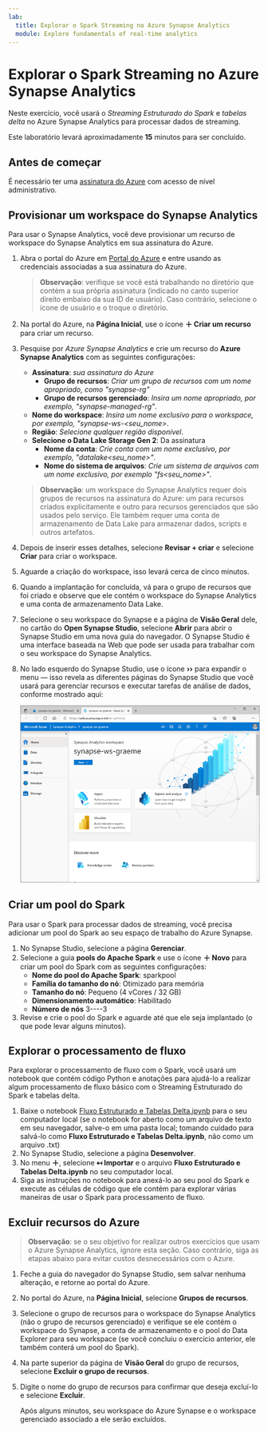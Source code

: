 ```yaml
---
lab:
  title: Explorar o Spark Streaming no Azure Synapse Analytics
  module: Explore fundamentals of real-time analytics
---
```


# Explorar o Spark Streaming no Azure Synapse Analytics

Neste exercício, você usará o *Streaming Estruturado do Spark* e *tabelas delta* no Azure Synapse Analytics para processar dados de streaming.

Este laboratório levará aproximadamente **15** minutos para ser concluído.

## Antes de começar

É necessário ter uma [assinatura do Azure](https://azure.microsoft.com/free) com acesso de nível administrativo.

## Provisionar um workspace do Synapse Analytics

Para usar o Synapse Analytics, você deve provisionar um recurso de workspace do Synapse Analytics em sua assinatura do Azure.

1. Abra o portal do Azure em [Portal do Azure](https://portal.azure.com?azure-portal=true) e entre usando as credenciais associadas a sua assinatura do Azure.

    > **Observação**: verifique se você está trabalhando no diretório que contém a sua própria assinatura (indicado no canto superior direito embaixo da sua ID de usuário). Caso contrário, selecione o ícone de usuário e o troque o diretório.

2. Na portal do Azure, na **Página Inicial**, use o ícone **&#65291; Criar um recurso** para criar um recurso.
3. Pesquise por *Azure Synapse Analytics* e crie um recurso do **Azure Synapse Analytics** com as seguintes configurações:
    - **Assinatura**: *sua assinatura do Azure*
        - **Grupo de recursos**: *Criar um grupo de recursos com um nome apropriado, como "synapse-rg"*
        - **Grupo de recursos gerenciado**: *Insira um nome apropriado, por exemplo, "synapse-managed-rg"*.
    - **Nome do workspace**: *Insira um nome exclusivo para o workspace, por exemplo, "synapse-ws-<seu_nome>*.
    - **Região**: *Selecione qualquer região disponível*.
    - **Selecione o Data Lake Storage Gen 2**: Da assinatura
        - **Nome da conta**: *Crie conta com um nome exclusivo, por exemplo, "datalake<seu_nome>"*.
        - **Nome do sistema de arquivos**: *Crie um sistema de arquivos com um nome exclusivo, por exemplo "fs<seu_nome>"*.

    > **Observação**: um workspace do Synapse Analytics requer dois grupos de recursos na assinatura do Azure: um para recursos criados explicitamente e outro para recursos gerenciados que são usados ​​pelo serviço. Ele também requer uma conta de armazenamento de Data Lake para armazenar dados, scripts e outros artefatos.

4. Depois de inserir esses detalhes, selecione **Revisar + criar** e selecione **Criar** para criar o workspace.
5. Aguarde a criação do workspace, isso levará cerca de cinco minutos.
6. Quando a implantação for concluída, vá para o grupo de recursos que foi criado e observe que ele contém o workspace do Synapse Analytics e uma conta de armazenamento Data Lake.
7. Selecione o seu workspace do Synapse e a página de **Visão Geral** dele, no cartão do **Open Synapse Studio**, selecione **Abrir** para abrir o Synapse Studio em uma nova guia do navegador. O Synapse Studio é uma interface baseada na Web que pode ser usada para trabalhar com o seu workspace do Synapse Analytics.
8. No lado esquerdo do Synapse Studio, use o ícone **&rsaquo;&rsaquo;** para expandir o menu — isso revela as diferentes páginas do Synapse Studio que você usará para gerenciar recursos e executar tarefas de análise de dados, conforme mostrado aqui:

    ![Synapse Studio](images/synapse-studio.png)

## Criar um pool do Spark

Para usar o Spark para processar dados de streaming, você precisa adicionar um pool do Spark ao seu espaço de trabalho do Azure Synapse.

1. No Synapse Studio, selecione a página **Gerenciar**.
2. Selecione a guia **pools do Apache Spark** e use o ícone **&#65291; Novo** para criar um pool do Spark com as seguintes configurações:
    - **Nome do pool do Apache Spark**: sparkpool
    - **Família do tamanho do nó**: Otimizado para memória
    - **Tamanho do nó**: Pequeno (4 vCores / 32 GB)
    - **Dimensionamento automático**: Habilitado
    - **Número de nós** 3----3
3. Revise e crie o pool do Spark e aguarde até que ele seja implantado (o que pode levar alguns minutos).

## Explorar o processamento de fluxo

Para explorar o processamento de fluxo com o Spark, você usará um notebook que contém código Python e anotações para ajudá-lo a realizar algum processamento de fluxo básico com o Streaming Estruturado do Spark e tabelas delta.

1. Baixe o notebook [Fluxo Estruturado e Tabelas Delta.ipynb](https://github.com/MicrosoftLearning/DP-900T00A-Azure-Data-Fundamentals/raw/master/streaming/Spark%20Structured%20Streaming%20and%20Delta%20Tables.ipynb) para o seu computador local (se o notebook for aberto como um arquivo de texto em seu navegador, salve-o em uma pasta local; tomando cuidado para salvá-lo como **Fluxo Estruturado e Tabelas Delta.ipynb**, não como um arquivo .txt)
2. No Synapse Studio, selecione a página **Desenvolver**.
3. No menu **&#65291;**, selecione **&#8612; Importar** e o arquivo **Fluxo Estruturado e Tabelas Delta.ipynb** no seu computador local.
4. Siga as instruções no notebook para anexá-lo ao seu pool do Spark e execute as células de código que ele contém para explorar várias maneiras de usar o Spark para processamento de fluxo.

## Excluir recursos do Azure

> **Observação**: se o seu objetivo for realizar outros exercícios que usam o Azure Synapse Analytics, ignore esta seção. Caso contrário, siga as etapas abaixo para evitar custos desnecessários com o Azure.

1. Feche a guia do navegador do Synapse Studio, sem salvar nenhuma alteração, e retorne ao portal do Azure.
1. No portal do Azure, na **Página Inicial**, selecione **Grupos de recursos**.
1. Selecione o grupo de recursos para o workspace do Synapse Analytics (não o grupo de recursos gerenciado) e verifique se ele contém o workspace do Synapse, a conta de armazenamento e o pool do Data Explorer para seu workspace (se você concluiu o exercício anterior, ele também conterá um pool do Spark).
1. Na parte superior da página de **Visão Geral** do grupo de recursos, selecione **Excluir o grupo de recursos**.
1. Digite o nome do grupo de recursos para confirmar que deseja excluí-lo e selecione **Excluir**.

    Após alguns minutos, seu workspace do Azure Synapse e o workspace gerenciado associado a ele serão excluídos.
